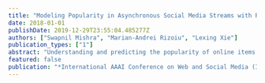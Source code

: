 ```yaml
---
title: "Modeling Popularity in Asynchronous Social Media Streams with Recurrent Neural Networks"
date: 2018-01-01
publishDate: 2019-12-29T23:55:04.485277Z
authors: ["Swapnil Mishra", "Marian-Andrei Rizoiu", "Lexing Xie"]
publication_types: ["1"]
abstract: "Understanding and predicting the popularity of online items is an important open problem in social media analysis. Considerable progress has been made recently in data-driven predictions, and in linking popularity to external promotions. However, the existing methods typically focus on a single source of external influence, whereas for many types of online content such as YouTube videos or news articles, attention is driven by multiple heterogeneous sources simultaneously - e.g. microblogs or traditional media coverage. Here, we propose RNN-MAS, a recurrent neural network for modeling asynchronous streams. It is a sequence generator that connects multiple streams of different granularity via joint inference. We show RNN-MAS not only to outperform the current state-of-the-art Youtube popularity prediction system by 17%, but also to capture complex dynamics, such as seasonal trends of unseen influence. We define two new metrics: promotion score quantifies the gain in popularity from one unit of promotion for a Youtube video; the loudness level captures the effects of a particular user tweeting about the video. We use the loudness level to compare the effects of a video being promoted by a single highly-followed user (in the top 1% most followed users) against being promoted by a group of mid-followed users. We find that results depend on the type of content being promoted: superusers are more successful in promoting Howto and Gaming videos, whereas the cohort of regular users are more influential for Activism videos. This work provides more accurate and explainable popularity predictions, as well as computational tools for content producers and marketers to allocate resources for promotion campaigns."
featured: false
publication: "*International AAAI Conference on Web and Social Media (ICWSM '18)*"
---
```


